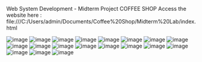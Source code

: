 Web System Development - Midterm Project COFFEE SHOP
Access the website here : file:///C:/Users/admin/Documents/Coffee%20Shop/Midterm%20Lab/index.html

![image](https://github.com/AprilJoyGamboa/Web-System/assets/141934467/bd6d2d27-aeff-4347-b8e7-122b666b4f5f)
![image](https://github.com/AprilJoyGamboa/Web-System/assets/141934467/7e6be968-c3b0-470b-b9ed-0f3889d06fde)
![image](https://github.com/AprilJoyGamboa/Web-System/assets/141934467/b4d501dc-4033-447d-b37d-e9ccc1c57c72)
![image](https://github.com/AprilJoyGamboa/Web-System/assets/141934467/9c1b0549-cbc7-420f-a616-b64d93d11296)
![image](https://github.com/AprilJoyGamboa/Web-System/assets/141934467/90275301-6d0c-4f2e-97ff-18688df31060)
![image](https://github.com/AprilJoyGamboa/Web-System/assets/141934467/895e912f-6f66-412a-b16b-f32f279fdde4)
![image](https://github.com/AprilJoyGamboa/Web-System/assets/141934467/2a440f8a-3436-4c07-b461-1b084c3b0075)
![image](https://github.com/AprilJoyGamboa/Web-System/assets/141934467/fca39a9f-8b49-4c08-88f6-d8c64c7a1988)
![image](https://github.com/AprilJoyGamboa/Web-System/assets/141934467/7034c846-b55a-4b59-a3e1-a60c961aac9f)
![image](https://github.com/AprilJoyGamboa/Web-System/assets/141934467/7da32d0d-2351-458a-a9d1-387b3a5714d9)
![image](https://github.com/AprilJoyGamboa/Web-System/assets/141934467/ff586aa0-765a-4f94-a430-d036dededb47)
![image](https://github.com/AprilJoyGamboa/Web-System/assets/141934467/00652d87-bcca-4ea4-bc62-1dc4e891637e)
![image](https://github.com/AprilJoyGamboa/Web-System/assets/141934467/9b19f954-9722-47e0-98ae-3bc344984057)
![image](https://github.com/AprilJoyGamboa/Web-System/assets/141934467/537551e3-065e-4cad-a320-7a1ff7ce2cd4)
![image](https://github.com/AprilJoyGamboa/Web-System/assets/141934467/87403aa6-f0c5-41f1-9a37-fea1bc1bbb0d)
![image](https://github.com/AprilJoyGamboa/Web-System/assets/141934467/8c9a3623-2418-4493-9949-2c72baf1ab11)
![image](https://github.com/AprilJoyGamboa/Web-System/assets/141934467/2eef2d8d-dc89-4def-b495-8b15d593e48b)
![image](https://github.com/AprilJoyGamboa/Web-System/assets/141934467/06f68727-1c13-4b42-9da6-b6a4a7346452)
![image](https://github.com/AprilJoyGamboa/Web-System/assets/141934467/6db1a4ba-1bfa-4ed2-969e-5d2270501ebd)
